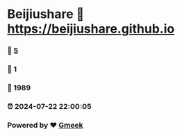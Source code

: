 # Beijiushare :link: https://beijiushare.github.io 
### :page_facing_up: [5](https://beijiushare.github.io/tag.html) 
### :speech_balloon: 1 
### :hibiscus: 1989 
### :alarm_clock: 2024-07-22 22:00:05 
### Powered by :heart: [Gmeek](https://github.com/Meekdai/Gmeek)
